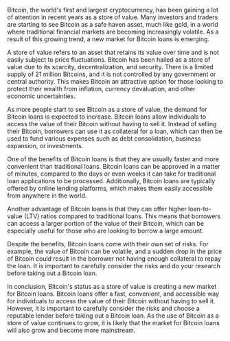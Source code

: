 <p>Bitcoin, the world&apos;s first and largest cryptocurrency, has been gaining a lot of attention in recent years as a store of value. Many investors and traders are starting to see Bitcoin as a safe haven asset, much like gold, in a world where traditional financial markets are becoming increasingly volatile. As a result of this growing trend, a new market for Bitcoin loans is emerging.</p>
<p>A store of value refers to an asset that retains its value over time and is not easily subject to price fluctuations. Bitcoin has been hailed as a store of value due to its scarcity, decentralization, and security. There is a limited supply of 21 million Bitcoins, and it is not controlled by any government or central authority. This makes Bitcoin an attractive option for those looking to protect their wealth from inflation, currency devaluation, and other economic uncertainties.</p>
<p>As more people start to see Bitcoin as a store of value, the demand for Bitcoin loans is expected to increase. Bitcoin loans allow individuals to access the value of their Bitcoin without having to sell it. Instead of selling their Bitcoin, borrowers can use it as collateral for a loan, which can then be used to fund various expenses such as debt consolidation, business expansion, or investments.</p>
<p>One of the benefits of Bitcoin loans is that they are usually faster and more convenient than traditional loans. Bitcoin loans can be approved in a matter of minutes, compared to the days or even weeks it can take for traditional loan applications to be processed. Additionally, Bitcoin loans are typically offered by online lending platforms, which makes them easily accessible from anywhere in the world.</p>
<p>Another advantage of Bitcoin loans is that they can offer higher loan-to-value (LTV) ratios compared to traditional loans. This means that borrowers can access a larger portion of the value of their Bitcoin, which can be especially useful for those who are looking to borrow a large amount.</p>
<p>Despite the benefits, Bitcoin loans come with their own set of risks. For example, the value of Bitcoin can be volatile, and a sudden drop in the price of Bitcoin could result in the borrower not having enough collateral to repay the loan. It is important to carefully consider the risks and do your research before taking out a Bitcoin loan.</p>
<p>In conclusion, Bitcoin&apos;s status as a store of value is creating a new market for Bitcoin loans. Bitcoin loans offer a fast, convenient, and accessible way for individuals to access the value of their Bitcoin without having to sell it. However, it is important to carefully consider the risks and choose a reputable lender before taking out a Bitcoin loan. As the use of Bitcoin as a store of value continues to grow, it is likely that the market for Bitcoin loans will also grow and become more mainstream.</p>
